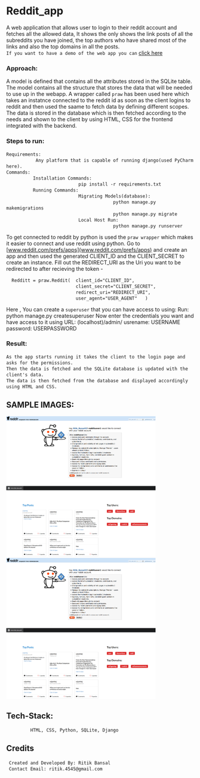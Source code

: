 # Reddit_app
A web application that allows user to login to their reddit account and fetches all the allowed data, It shows the only shows the link posts of all the subreddits you have joined, the top authors who have shared most of the links and also the top domains in all the posts.<br>
 ``If you want to have a demo of the web app you can`` [click here](https://pure-reaches-41056.herokuapp.com/)
 
### Approach:
A model is defined that contains all the attributes stored in the SQLite table. The model contains all the structure that stores the data that will be needed to use up in the webapp. 
A wrapper called ``praw`` has been used here which takes an instatnce connected to the reddit id as soon as the client logins to reddit and then used the saame to fetch data by defining different scopes. The data is stored in the database which is then fetched according to the needs and shown to the client by using HTML, CSS for the frontend integrated with the backend.
   
### Steps to run:
    Requirements:
               Any platform that is capable of running django(used PyCharm here).
    Commands:
              Installation Commands:
                               pip install -r requirements.txt
              Running Commands:
                               Migrating Models(database):
                                            python manage.py makemigrations
                                            python manage.py migrate
                               Local Host Run:
                                            python manage.py runserver

To get connected to reddit by python is used the ``praw wrapper`` which makes it easier to connect and use reddit using python. Go to [www.reddit.com/prefs/apps](www.reddit.com/prefs/apps) and create an app and then used the generated CLIENT_ID and the CLIENT_SECRET to create an instance. Fill out the REDIRECT_URI as the Uri you want to be redirected to after recieving the token -

      Redditt = praw.Reddit(  client_id="CLIENT_ID",
                              client_secret="CLIENT_SECRET",
                              redirect_uri="REDIRECT_URI",
                              user_agent="USER_AGENT"   )


Here , You can create a ``superuser`` that you can have access to using:
      Run:
          python manage.py createsuperuser
      Now enter the credentials you want and have access to it using
          URL: (localhost)/admin/
          usrename: USERNAME
          password: USERPASSWORD
      
### Result:
    As the app starts running it takes the client to the login page and asks for the permissions.
    Then the data is fetched and the SQLite database is updated with the client's data.
    The data is then fetched from the database and displayed accordingly using HTML and CSS.

## SAMPLE IMAGES:
<div class="ui small images">
  <img src=https://github.com/Bansalritik/Reddit_app/blob/master/redditsaver/static/images/Screenshot%20(395).png width=400px>
  <img src= https://github.com/Bansalritik/Reddit_app/blob/master/redditsaver/static/images/Screenshot%20(394).png width=400px>
</div>
<div>
 <div>
  <img src = https://github.com/Bansalritik/Reddit_app/blob/master/redditsaver/static/images/Screenshot%20(395).png width=400px>
 </div>
 <div>
  <img src = https://github.com/Bansalritik/Reddit_app/blob/master/redditsaver/static/images/Screenshot%20(394).png width=400px>
 </div>
</div>
 


## Tech-Stack:
             HTML, CSS, Python, SQLite, Django


## Credits

     Created and Developed By: Ritik Bansal
     Contact Email: ritik.4545@gmail.com
   
   
   
   
   
   
